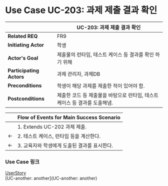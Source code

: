 # Use Case UC-203: 과제 제출 결과 확인

|                          | UC-203: 과제 제출 결과 확인               |
| ------------------------ | ---------------------------------------------- |
| __Related REQ__          | FR9                                     |
| __Initiating Actor__     | 학생                                   |
| __Actor's Goal__         | 제출물의 런타임, 테스트 케이스 등 결과를 확인 하기 위해      |
| __Participating Actors__ | 과제 관리자, 과제DB               |
| __Preconditions__        | 학생이 해당 과제를 제출한 적이 있어야 함.        |
| __Postconditions__       | 제출한 코드 등 제출물을 바탕으로 런타임, 테스트 케이스 등 결과를 도출해냄. |

|      | Flow of Events for Main Success Scenario                     |
| ---- | ------------------------------------------------------------ |
|    | 1. Extends UC-202 과제 제출. |
| <-   | 2. 테스트 케이스, 런타임 등을 계산한다.         |
|  <-   | 3. 교육자와 학생에게 도출된 결과를 표시한다.                                 |


### Use Case 링크

[UserStory](UserStory)<br/>[UC-another: another](UC-another: another)<br/>

